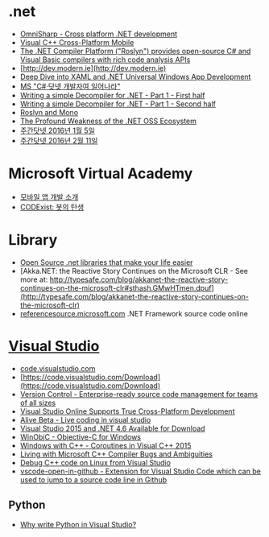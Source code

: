 .net
====
* [OmniSharp - Cross platform .NET development](http://www.omnisharp.net/)
* [Visual C++ Cross-Platform Mobile](https://www.visualstudio.com/en-us/explore/cplusplus-mdd-vs)
* [The .NET Compiler Platform ("Roslyn") provides open-source C# and Visual Basic compilers with rich code analysis APIs](https://github.com/dotnet/roslyn)
* [http://dev.modern.ie](http://dev.modern.ie)
* [Deep Dive into XAML and .NET Universal Windows App Development](http://channel9.msdn.com/Events/Build/2015/2-790)
* [MS "C#·닷넷 개발자여 일어나라"](http://m.zdnet.co.kr/news_view.asp?article_id=20150515151809&lo=zm11)
* [Writing a simple Decompiler for .NET - Part 1 - First half](http://www.codeandux.com/writing-a-simple-decompiler-for-net-part-1/)
* [Writing a simple Decompiler for .NET - Part 1 - Second half](http://www.codeandux.com/writing-a-simple-decompiler-for-net-part-1b/)
* [Roslyn and Mono](http://tirania.org/blog/archive/2015/Jul-21.html)
* [The Profound Weakness of the .NET OSS Ecosystem](http://www.aaronstannard.com/the-profound-weakness-of-the-net-oss-ecosystem/)
* [주간닷넷 2016년 1월 5일](http://blogs.msdn.com/b/eva/archive/2016/01/12/2016-1-5.aspx)
* [주간닷넷 2016년 2월 11일](http://blogs.msdn.com/b/eva/archive/2016/02/16/2016-2-11.aspx)

# Microsoft Virtual Academy
* [모바일 앱 개발 소개](http://www.microsoftvirtualacademy.com/training-courses/introduction-to-mobile-app-development_kor?m=13819&ct=38368)
* [CODExist: 봇의 탄생](http://www.microsoftvirtualacademy.com/training-courses/983e5d39-bf9f-4958-9d21-6a00e8aec841?m=16166&ct=42864)

# Library
* [Open Source .net libraries that make your life easier](http://thomasvm.github.io/blog/2015/03/17/open-source-net-libraries-that-make-your-life-easier/)
* [Akka.NET: the Reactive Story Continues on the Microsoft CLR - See more at: http://typesafe.com/blog/akkanet-the-reactive-story-continues-on-the-microsoft-clr#sthash.GMwHTmen.dpuf](http://typesafe.com/blog/akkanet-the-reactive-story-continues-on-the-microsoft-clr)
* [referencesource.microsoft.com](http://referencesource.microsoft.com/) .NET Framework source code online

# [Visual Studio](https://www.visualstudio.com/)
* [code.visualstudio.com](https://code.visualstudio.com)
* [https://code.visualstudio.com/Download](https://code.visualstudio.com/Download)
* [Version Control - Enterprise-ready source code management for teams of all sizes](https://www.visualstudio.com/en-us/version-control-vs)
* [Visual Studio Online Supports True Cross-Platform Development](http://blogs.msdn.com/b/visualstudioalm/archive/2015/06/05/visual-studio-online-supports-true-cross_2d00_platform-development-_2200_team-explorer-everywhere_2200_-tee-jenkins-git-xcode-mac-tfs-vso-_2200_visual-studio-online_2200_.aspx)
* [Alive Beta - Live coding in visual studio](http://blog.comealive.io/Alive-Beta/)
* [Visual Studio 2015 and .NET 4.6 Available for Download](http://blogs.msdn.com/b/somasegar/archive/2015/07/20/visual-studio-2015-and-net-4-6-available-for-download.aspx)
* [WinObjC - Objective-C for Windows](https://github.com/Microsoft/WinObjC)
* [Windows with C++ - Coroutines in Visual C++ 2015](https://msdn.microsoft.com/en-us/magazine/mt573711)
* [Living with Microsoft C++ Compiler Bugs and Ambiguities](http://blog.jetbrains.com/rscpp/microsoft-cpp-compiler-bugs-ambiguities/)
* [Debug C++ code on Linux from Visual Studio](http://blogs.msdn.com/b/vcblog/archive/2015/04/29/debug-c-code-on-linux-from-visual-studio.aspx)
* [vscode-open-in-github - Extension for Visual Studio Code which can be used to jump to a source code line in Github](https://github.com/ziyasal/vscode-open-in-github)

## Python
* [Why write Python in Visual Studio?](http://blogs.msdn.com/b/visualstudio/archive/2015/08/03/why-write-python-in-visual-studio.aspx)
